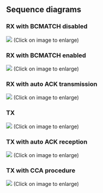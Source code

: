 ## Sequence diagrams

### RX with BCMATCH disabled
<a href="https://raw.githubusercontent.com/wiki/NordicSemiconductor/nRF-IEEE-802.15.4-radio-driver/img/RX_no_BCMATCH.png" target="_blank"><img src="https://raw.githubusercontent.com/wiki/NordicSemiconductor/nRF-IEEE-802.15.4-radio-driver/img/RX_no_BCMATCH.png" /></a>
(Click on image to enlarge)

### RX with BCMATCH enabled
<a href="https://raw.githubusercontent.com/wiki/NordicSemiconductor/nRF-IEEE-802.15.4-radio-driver/img/RX_with_BCMATCH.png" target="_blank"><img src="https://raw.githubusercontent.com/wiki/NordicSemiconductor/nRF-IEEE-802.15.4-radio-driver/img/RX_with_BCMATCH.png" /></a>
(Click on image to enlarge)

### RX with auto ACK transmission
<a href="https://raw.githubusercontent.com/wiki/NordicSemiconductor/nRF-IEEE-802.15.4-radio-driver/img/RX_ACK.png" target="_blank"><img src="https://raw.githubusercontent.com/wiki/NordicSemiconductor/nRF-IEEE-802.15.4-radio-driver/img/RX_ACK.png" /></a>
(Click on image to enlarge)

### TX
<a href="https://raw.githubusercontent.com/wiki/NordicSemiconductor/nRF-IEEE-802.15.4-radio-driver/img/TX.png" target="_blank"><img src="https://raw.githubusercontent.com/wiki/NordicSemiconductor/nRF-IEEE-802.15.4-radio-driver/img/TX.png" /></a>
(Click on image to enlarge)


### TX with auto ACK reception
<a href="https://raw.githubusercontent.com/wiki/NordicSemiconductor/nRF-IEEE-802.15.4-radio-driver/img/TX_ACK.png" target="_blank"><img src="https://raw.githubusercontent.com/wiki/NordicSemiconductor/nRF-IEEE-802.15.4-radio-driver/img/TX_ACK.png" /></a>
(Click on image to enlarge)

### TX with CCA procedure
<a href="https://raw.githubusercontent.com/wiki/NordicSemiconductor/nRF-IEEE-802.15.4-radio-driver/img/CCA_TX.png" target="_blank"><img src="https://raw.githubusercontent.com/wiki/NordicSemiconductor/nRF-IEEE-802.15.4-radio-driver/img/CCA_TX.png" /></a>
(Click on image to enlarge)